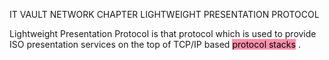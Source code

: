 IT VAULT
NETWORK CHAPTER
LIGHTWEIGHT PRESENTATION PROTOCOL

Lightweight Presentation Protocol is that protocol which is used to provide ISO presentation services on the top of TCP/IP based <mark style="background: #FF5582A6;">protocol stacks</mark> .